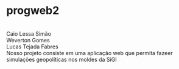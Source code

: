 # progweb2
<br>
 Caio Lessa Simão
<br>
 Weverton Gomes
<br>
 Lucas Tejada Fabres
<br>
 Nosso projeto consiste em uma aplicação web que permita fazeer simulações geopolíticas nos moldes da SiGI
